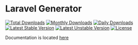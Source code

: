 Laravel Generator
==============================

[![Total Downloads](https://poser.pugx.org/infyomlabs/laravel-generator/downloads)](https://packagist.org/packages/infyomlabs/laravel-generator)
[![Monthly Downloads](https://poser.pugx.org/infyomlabs/laravel-generator/d/monthly)](https://packagist.org/packages/infyomlabs/laravel-generator)
[![Daily Downloads](https://poser.pugx.org/infyomlabs/laravel-generator/d/daily)](https://packagist.org/packages/infyomlabs/laravel-generator)
[![Latest Stable Version](https://poser.pugx.org/infyomlabs/laravel-generator/v/stable)](https://packagist.org/packages/infyomlabs/laravel-generator)
[![Latest Unstable Version](https://poser.pugx.org/infyomlabs/laravel-generator/v/unstable)](https://packagist.org/packages/infyomlabs/laravel-generator)
[![License](https://poser.pugx.org/infyomlabs/laravel-generator/license)](https://packagist.org/packages/infyomlabs/laravel-generator)

Documentation is located [here](http://labs.infyom.com/laravelgenerator)
